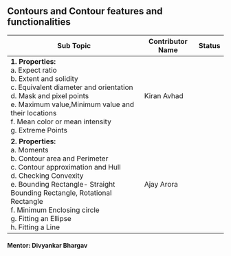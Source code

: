 ## Contours and Contour features and functionalities


| Sub Topic | Contributor Name | Status     |
| --------- | ---------------- | ---------- |
| **1\.  Properties:** <br>a. Expect ratio<br>b. Extent and solidity<br>c. Equivalent diameter and orientation<br> d. Mask and pixel points<br>e. Maximum value,Minimum value and their locations<br>f. Mean color or mean intensity<br>g. Extreme Points<br>| Kiran Avhad |
| **2\.  Properties:** <br>a. Moments<br>b. Contour area and Perimeter<br>c. Contour approximation and Hull<br> d. Checking Convexity<br>e. Bounding Rectangle- Straight Bounding Rectangle, Rotational Rectangle<br>f. Minimum Enclosing circle<br>g. Fitting an Ellipse<br>h. Fitting a Line<br>| Ajay Arora |


#### Mentor: Divyankar Bhargav

